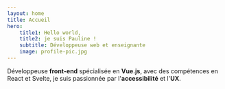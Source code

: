 ```yaml
---
layout: home
title: Accueil
hero:
    title1: Hello world,
    title2: je suis Pauline !
    subtitle: Développeuse web et enseignante
    image: profile-pic.jpg
---
```


Développeuse **front-end** spécialisée en **Vue.js**, avec des compétences en React et Svelte, 
je suis passionnée par l'**accessibilité** et l'**UX**.